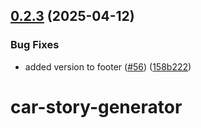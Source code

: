 ## [0.2.3](https://github.com/gearsandcode/cartales-ai/compare/v0.2.2...v0.2.3) (2025-04-12)


### Bug Fixes

* added version to footer ([#56](https://github.com/gearsandcode/cartales-ai/issues/56)) ([158b222](https://github.com/gearsandcode/cartales-ai/commit/158b2220ba03b71c81651ce7f730e43e20d5b9eb))

# car-story-generator
